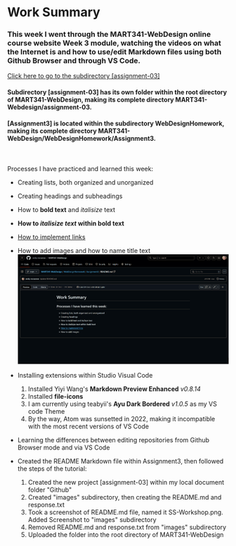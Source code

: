 # Work Summary

### This week I went through the MART341-WebDesign online course website Week 3 module, watching the videos on what the Internet is and how to use/edit Markdown files using both Github Browser and through VS Code. 


  [Click here to go to the subdirectory [assignment-03] ](https://github.com/emily-mcnamee/MART341-WebDesign/tree/main/assignment-03)

  #### Subdirectory [assignment-03] has its own folder within the root directory of MART341-WebDesign, making its complete directory **MART341-Webdesign/assignment-03**.
  
  #### [Assignment3] is located within the subdirectory WebDesignHomework, making its complete directory **MART341-WebDesign/WebDesignHomework/Assignment3**.
\
\
  Processes I have practiced and learned this week:
  - Creating lists, both organized and unorganized
  - Creating headings and subheadings
  - How to **bold text** and *italisize* text
  - **How to *italisize text* within bold text**
  - [How to implement links](https://github.com/emily-mcnamee/MART341-WebDesign/blob/main/WebDesignHomework/Assignment3/README.md)
  - How to add images and how to name title text
      ![Screenshot](https://github.com/emily-mcnamee/MART341-WebDesign/blob/main/WebDesignHomework/Assignment3/Screenshot%202024-09-15%20164110.png "Screenshot")
  - Installing extensions within Studio Visual Code
     1. Installed Yiyi Wang's **Markdown Preview Enhanced** *v0.8.14*
     2. Installed **file-icons**
     3. I am currently using teabyii's **Ayu Dark Bordered** *v1.0.5* as my VS code Theme
     4. By the way, Atom was sunsetted in 2022, making it incompatible with the most recent versions of VS Code
   
        
  - Learning the differences between editing repositories from Github Browser mode and via VS Code
  - Created the README Markdown file within Assignment3, then followed the steps of the tutorial:
    1. Created the new project [assignment-03] within my local document folder "Github"
    2. Created "images" subdirectory, then creating the README.md and response.txt
    3. Took a screenshot of README.md file, named it SS-Workshop.png. Added Screenshot to "images" subdirectory
    4. Removed README.md and response.txt from "images" subdirectory
    5. Uploaded the folder into the root directory of MART341-WebDesign
